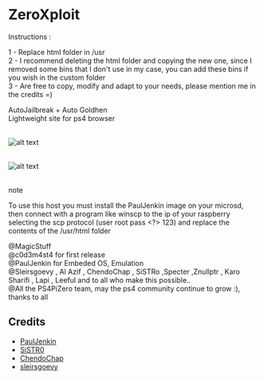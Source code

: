 # ZeroXploit
Instructions :

1 - Replace html folder in /usr <br>
2 - I recommend deleting the html folder and copying the new one, since I removed some bins that I don't use in my case, you can add these bins if you wish in the custom folder<br>
3 - Are free to copy, modify and adapt to your needs, please mention me in the credits =)<br>

AutoJailbreak + Auto Goldhen <br>
Lightweight site for ps4 browser<br>
<br>

![alt text](https://i.ibb.co/sygKS1k/ss1.jpg)<br><br>

![alt text](https://i.ibb.co/r6m7r67/ss2.jpg)<br><br>


note 

To use this host you must install the PaulJenkin image on your microsd, then connect with a program like winscp to the ip of your raspberry selecting the scp protocol (user root pass <?> 123) and replace the contents of the /usr/html folder

@MagicStuff<br>
@c0d3m4st4 for first release<br>
@PaulJenkin for Embeded OS, Emulation<br>
@Sleirsgoevy , Al Azif , ChendoChap , SiSTRo ,Specter ,Znullptr , Karo Sharifi , Lapi , Leeful and to all who make this possible..<br>
@All the PS4PiZero team, may the ps4 community continue to grow :), thanks to all

## Credits

- [PaulJenkin](https://github.com/PaulJenkin/PS4RaspberryPi)
- [SiSTR0](https://github.com/SiSTR0)
- [ChendoChap](https://github.com/ChendoChap)
- [sleirsgoevy](https://github.com/sleirsgoevy)
